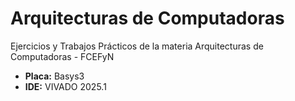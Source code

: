 # Arquitecturas de Computadoras

Ejercicios y Trabajos Prácticos de la materia Arquitecturas de Computadoras - FCEFyN

- **Placa:** Basys3
- **IDE:** VIVADO 2025.1
